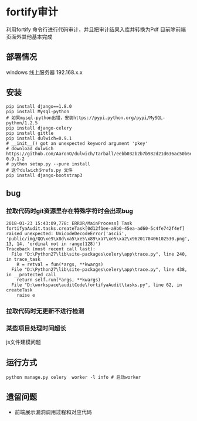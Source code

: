 fortify审计
=========

利用fortify 命令行进行代码审计，并且把审计结果入库并转换为Pdf
目前除前端页面外其他基本完成

## 部署情况

windows 线上服务器 192.168.x.x




## 安装

```
pip install django==1.8.0
pip install Mysql-python
# 如果mysql-python出错，安装https://pypi.python.org/pypi/MySQL-python/1.2.5 
pip install django-celery
pip install gittle
pip install dulwich=0.9.1
# __init__() got an unexpected keyword argument 'pkey'
# download dulwich https://github.com/AaronO/dulwich/tarball/eebb032b2b7b982d21d636ac50b6e45de58b208b#egg=dulwich-0.9.1-2
# python setup.py --pure install
# 这个dulwich少refs.py 文件
pip install django-bootstrap3 
```

## bug
### 拉取代码时git资源里存在特殊字符时会出现bug
```
2018-01-23 15:43:09,778: ERROR/MainProcess] Task fortifyaAudit.tasks.createTask[0d12f1ee-a9b0-45ea-ad60-5c4fe742f4ef] raised unexpected: UnicodeDecodeError('ascii', 'public/img/QQ\xe9\x8d\xa5\xe5\x89\xa7\xe5\xa2\x9620170406102530.png', 13, 14, 'ordinal not in range(128)')
Traceback (most recent call last):
  File "D:\Python27\lib\site-packages\celery\app\trace.py", line 240, in trace_task
    R = retval = fun(*args, **kwargs)
  File "D:\Python27\lib\site-packages\celery\app\trace.py", line 438, in __protected_call__
    return self.run(*args, **kwargs)
  File "D:\workspace\auditCode\fortifyaAudit\tasks.py", line 62, in createTask
    raise e
 ```
### 拉取代码时无更新不进行检测

### 某些项目处理时间超长

js文件建模问题

## 运行方式

```
python manage.py celery  worker -l info # 启动worker
```

## 遗留问题
- 前端展示漏洞调用过程和对应代码